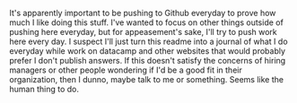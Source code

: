 It's apparently important to be pushing to Github everyday to prove how much I like doing this stuff. I've wanted to focus on other things outside of pushing here everyday, but for appeasement's sake, I'll try to push work here every day. I suspect I'll just turn this readme into a journal of what I do everyday while work on datacamp and other websites that would probably prefer I don't publish answers. If this doesn't satisfy the concerns of hiring managers or other people wondering if I'd be a good fit in their organization, then I dunno, maybe talk to me or something. Seems like the human thing to do.